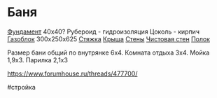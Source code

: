 # Баня
[Фундамент](Фундамент.md) 40х40?
Рубероид - гидроизоляция
Цоколь - кирпич
[Газоблок](Газоблок.md) 300х250х625
[Стяжка](Стяжка.md)
[Крыша](Крыша.md)
[Стены](Стены.md)
[Чистовая стен](Чистовая%20стен.md) 
[Полок](Полок.md)

Размер бани общий по внутрянке 6х4. Комната отдыха 3х4. Мойка 1,9х3. Парилка 2,1х3



https://www.forumhouse.ru/threads/477700/


#стройка 